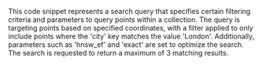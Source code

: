 This code snippet represents a search query that specifies certain filtering criteria and parameters to query points within a collection. The query is targeting points based on specified coordinates, with a filter applied to only include points where the 'city' key matches the value 'London'. Additionally, parameters such as 'hnsw_ef' and 'exact' are set to optimize the search. The search is requested to return a maximum of 3 matching results.